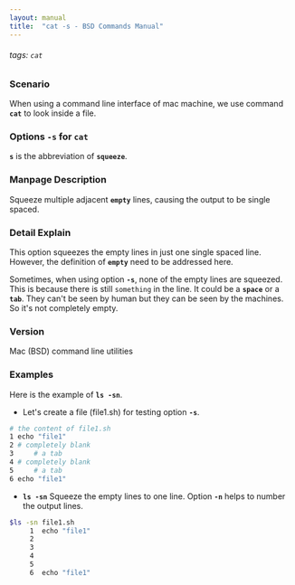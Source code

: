 ```yaml
---
layout: manual
title:  "cat -s - BSD Commands Manual"
---
```

###### tags: `cat`

### Scenario
When using a command line interface of mac machine, we use command __`cat`__ to look inside a file.

### Options `-s` for `cat` 
__`s`__ is the abbreviation of __`squeeze`__.

### Manpage Description
Squeeze multiple adjacent __`empty`__ lines, causing the output to be single spaced.

### Detail Explain
This option squeezes the empty lines in just one single spaced line. However, the definition of __`empty`__ need to be addressed here. 

Sometimes, when using option __`-s`__, none of the empty lines are squeezed. This is because there is still `something` in the line. It could be a __`space`__ or a __`tab`__. They can't be seen by human but they can be seen by the machines. So it's not completely empty.

### Version
Mac (BSD) command line utilities

### Examples
Here is the example of __`ls -sn`__.

- Let's create a file (file1.sh) for testing option __`-s`__.

```bash
# the content of file1.sh                                 
1 echo "file1"
2 # completely blank
3     # a tab
4 # completely blank
5     # a tab
6 echo "file1"
```

- __`ls -sn`__ Squeeze the empty lines to one line. Option __`-n`__ helps to number the output lines.

```bash
$ls -sn file1.sh 
     1	echo "file1"
     2	
     3		
     4	
     5		
     6	echo "file1"
```

